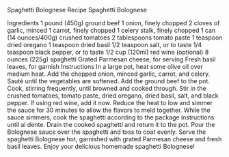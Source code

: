 Spaghetti Bolognese Recipe
Spaghetti Bolognese

Ingredients
1 pound (450g) ground beef
1 onion, finely chopped
2 cloves of garlic, minced
1 carrot, finely chopped
1 celery stalk, finely chopped
1 can (14 ounces/400g) crushed tomatoes
2 tablespoons tomato paste
1 teaspoon dried oregano
1 teaspoon dried basil
1/2 teaspoon salt, or to taste
1/4 teaspoon black pepper, or to taste
1/2 cup (120ml) red wine (optional)
8 ounces (225g) spaghetti
Grated Parmesan cheese, for serving
Fresh basil leaves, for garnish
Instructions
In a large pot, heat some olive oil over medium heat.
Add the chopped onion, minced garlic, carrot, and celery. Sauté until the vegetables are softened.
Add the ground beef to the pot. Cook, stirring frequently, until browned and cooked through.
Stir in the crushed tomatoes, tomato paste, dried oregano, dried basil, salt, and black pepper. If using red wine, add it now.
Reduce the heat to low and simmer the sauce for 30 minutes to allow the flavors to meld together.
While the sauce simmers, cook the spaghetti according to the package instructions until al dente.
Drain the cooked spaghetti and return it to the pot.
Pour the Bolognese sauce over the spaghetti and toss to coat evenly.
Serve the spaghetti Bolognese hot, garnished with grated Parmesan cheese and fresh basil leaves.
Enjoy your delicious homemade spaghetti Bolognese!
